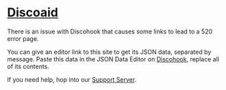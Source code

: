 # [Discoaid](https://discoaid.netlify.app/)

There is an issue with Discohook that causes some links to lead to a 520 error page.

You can give an editor link to this site to get its JSON data, separated by message. Paste this data in the JSON Data Editor on [Discohook](https://discohook.org/), replace all of its contents.

If you need help, hop into our [Support Server](https://discohook.org/discord).